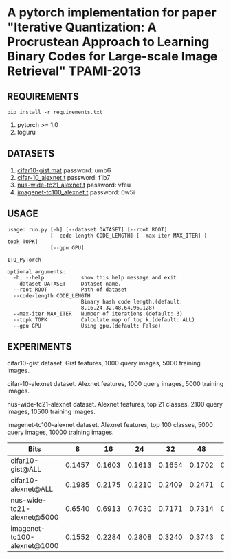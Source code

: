 # A pytorch implementation for paper "Iterative Quantization: A Procrustean Approach to Learning Binary Codes for Large-scale Image Retrieval" TPAMI-2013

## REQUIREMENTS
`pip install -r requirements.txt`

1. pytorch >= 1.0
2. loguru

## DATASETS
1. [cifar10-gist.mat](https://pan.baidu.com/s/1qE9KiAOTNs5ORn_WoDDwUg) password: umb6
2. [cifar-10_alexnet.t](https://pan.baidu.com/s/1ciJIYGCfS3m0marQvatNjQ) password: f1b7
3. [nus-wide-tc21_alexnet.t](https://pan.baidu.com/s/1YglFwoxB-3j7xTEyAc8ykw) password: vfeu
4. [imagenet-tc100_alexnet.t](https://pan.baidu.com/s/1ayv4wdtCOzEDsJy01SjRew) password: 6w5i

## USAGE
```
usage: run.py [-h] [--dataset DATASET] [--root ROOT]
              [--code-length CODE_LENGTH] [--max-iter MAX_ITER] [--topk TOPK]
              [--gpu GPU]

ITQ_PyTorch

optional arguments:
  -h, --help            show this help message and exit
  --dataset DATASET     Dataset name.
  --root ROOT           Path of dataset
  --code-length CODE_LENGTH
                        Binary hash code length.(default:
                        8,16,24,32,48,64,96,128)
  --max-iter MAX_ITER   Number of iterations.(default: 3)
  --topk TOPK           Calculate map of top k.(default: ALL)
  --gpu GPU             Using gpu.(default: False)
```

## EXPERIMENTS
cifar10-gist dataset. Gist features, 1000 query images, 5000 training images.

cifar-10-alexnet dataset. Alexnet features, 1000 query images, 5000 training images.

nus-wide-tc21-alexnet dataset. Alexnet features, top 21 classes, 2100 query images, 10500 training images.

imagenet-tc100-alexnet dataset. Alexnet features, top 100 classes, 5000 query images, 10000 training images.

   Bits     | 8 | 16 | 24 | 32 | 48 | 64 | 96 | 128 
   ---        |   ---  |   ---   |   ---   |   ---   |   ---   |   ---   |   ---   |   ---   
  cifar10-gist@ALL  | 0.1457 | 0.1603  | 0.1613  | 0.1654  | 0.1702  | 0.1713  | 0.1748  | 0.1762
  cifar10-alexnet@ALL | 0.1985 | 0.2175 | 0.2210 | 0.2409 | 0.2471 | 0.2453 | 0.2582 | 0.2580
  nus-wide-tc21-alexnet@5000 | 0.6540 | 0.6913 | 0.7030 | 0.7171 | 0.7314 | 0.7382 | 0.7488 | 0.7554
  imagenet-tc100-alexnet@1000 | 0.1552 | 0.2284 | 0.2808 | 0.3240 | 0.3743 | 0.4090 | 0.4449 | 0.4575


